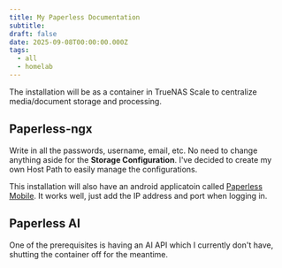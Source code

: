 ```yaml
---
title: My Paperless Documentation
subtitle: 
draft: false
date: 2025-09-08T00:00:00.000Z
tags:
  - all
  - homelab
---
```


The installation will be as a container in TrueNAS Scale to centralize media/document storage and processing.

## Paperless-ngx

Write in all the passwords, username, email, etc. No need to change anything aside for the **Storage Configuration**. I've decided to create my own Host Path to easily manage the configurations.

This installation will also have an android applicatoin called [Paperless Mobile](https://play.google.com/store/apps/details?id=de.astubenbord.paperless_mobile&hl=en-US). It works well, just add the IP address and port when logging in. 

## Paperless AI

One of the prerequisites is having an AI API which I currently don't have, shutting the container off for the meantime.
